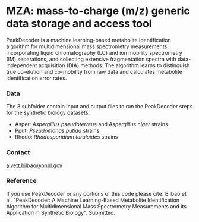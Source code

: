 # MZA: mass-to-charge (m/z) generic data storage and access tool

PeakDecoder is a machine learning-based metabolite identification algorithm for multidimensional mass spectrometry measurements incorporating liquid chromatography (LC) and ion mobility spectrometry (IM) separations, and collecting extensive fragmentation spectra with data-independent acquisition (DIA) methods. The algorithm learns to distinguish true co-elution and co-mobility from raw data and calculates metabolite identification error rates.

### Data

The 3 subfolder contain input and output files to run the PeakDecoder steps for the synthetic biology datasets:
* Asper: *Aspergillus pseudoterreus* and *Aspergillus niger* strains
* Pput: *Pseudomonas putida* strains
* Rhodo: *Rhodosporidium toruloides* strains

### Contact

aivett.bilbao@pnnl.gov

### Reference

If you use PeakDecoder or any portions of this code please cite: Bilbao et al. "PeakDecoder: A Machine Learning-Based Metabolite Identification Algorithm for Multidimensional Mass Spectrometry Measurements and its Application in Synthetic Biology". Submitted.
